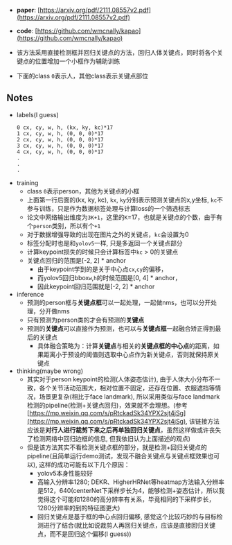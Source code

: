 - **paper**: [https://arxiv.org/pdf/2111.08557v2.pdf](https://arxiv.org/pdf/2111.08557v2.pdf)
- **code**: [https://github.com/wmcnally/kapao](https://github.com/wmcnally/kapao)

- 该方法采用直接检测框并回归关键点的方法，回归人体关键点，同时将各个关键点的位置增加一个小框作为辅助训练
- 下面的class `0`表示人，其他class表示关键点部位

## Notes
- labels(I guess)
  ```vim
  0 cx, cy, w, h, (kx, ky, kc)*17
  1 cx, cy, w, h, (0, 0, 0)*17
  2 cx, cy, w, h, (0, 0, 0)*17
  3 cx, cy, w, h, (0, 0, 0)*17
  4 cx, cy, w, h, (0, 0, 0)*17
  .
  .
  .
  ```
- training
  * class `0`表示person，其他为关键点的小框
  * 上面第一行后面的(kx, ky, kc), `kx`, `ky`分别表示预测关键点的x,y坐标, `kc`不参与训练，只是作为数据标签处理与计算loss的一个筛选标志
  * 论文中网络输出维度为`3K+1`，这里的`K`=17，也就是关键点的个数，由于有个`person`类别，所以有个`+1`
  * 对于数据增强导致的出现在图片之外的关键点，`kc`会设置为0
  * 标签分配时也是和`yolov5`一样, 只是多返回一个关键点部分
  * 计算keypoint损失的时候只会计算标签中`kc` > 0的关键点
  * 关键点回归的范围是[-2, 2] * anchor
    + 由于keypoint学到的是关于中心点`cx`,`cy`的偏移，
    + 而yolov5回归bbox`w`,`h`的时候范围是[0, 4] * anchor，
    + 因此keypoint回归范围就是[-2, 2] * anchor
- inference
  * 预测的person框与**关键点框**可以一起处理，一起做nms，也可以分开处理，分开做nms
  * 只有预测为person类的才会有预测的**关键点**
  * 预测的**关键点**可以直接作为预测，也可以与**关键点框**一起融合矫正得到最后的关键点
    + 具体融合策略为：计算**关键点**与相关的**关键点框的中心点**的距离，如果距离小于预设的阈值则选取中心点作为新关键点，否则就保持原关键点
- thinking(maybe wrong)
  * 其实对于person keypoint的检测(人体姿态估计), 由于人体大小分布不一致，各个关节活动范围大，相对位置不固定，还存在位置、衣服遮挡等情况，场景更复杂(相比于face landmark), 所以采用类似与face landmark检测的pipeline(检测+关键点回归)，效果就不会理想。(参考[https://mp.weixin.qq.com/s/pRtckadSk34YPX2sjt4jSg](https://mp.weixin.qq.com/s/pRtckadSk34YPX2sjt4jSg), 该链接方法应该是**对行人进行裁剪下来之后再单独回归关键点**，虽然这样做或许丧失了检测网络中回归边框的信息, 但我依旧认为上面描述的观点)
  * 但是该方法其实不看检测关键点框的部分，就是检测+回归关键点的pipeline(且简单运行demo测试，发现不融合关键点与关键点框效果也可以), 这样的成功可能有以下几个原因：
    + yolov5本身性能较好
    + 高输入分辨率1280; DEKR、HigherHRNet等heatmap方法输入分辨率是512，640(centerNet下采样步长为4，能够检测+姿态估计，所以我觉得这个可能和1280的高分辨率有关系，毕竟相同的下采样步长，1280分辨率的到的特征图更大)
    + 回归关键点是基于框的中心点回归偏移, 感觉这个比较巧妙的与目标检测进行了结合(就比如说裁剪人再回归关键点，应该是直接回归关键点，而不是回归这个偏移(I guess))
